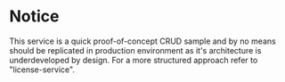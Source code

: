# Notice
This service is a quick proof-of-concept CRUD sample and by no means should be replicated in production environment as
it's architecture is underdeveloped by design. For a more structured approach refer to "license-service".
